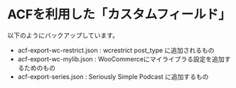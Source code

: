 # ACFを利用した「カスタムフィールド」

以下のようにバックアップしています。

- acf-export-wc-restrict.json : wcrestrict post_type に追加されるもの
- acf-export-wc-mylib.json : WooCommerceにマイライブラる設定を追加するためのもの
- acf-export-series.json : Seriously Simple Podcast に追加するもの
